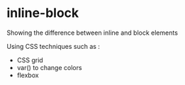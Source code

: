 # inline-block
Showing the difference between inline and block elements

Using CSS techniques such as :
 - CSS grid
 - var() to change colors
 - flexbox
